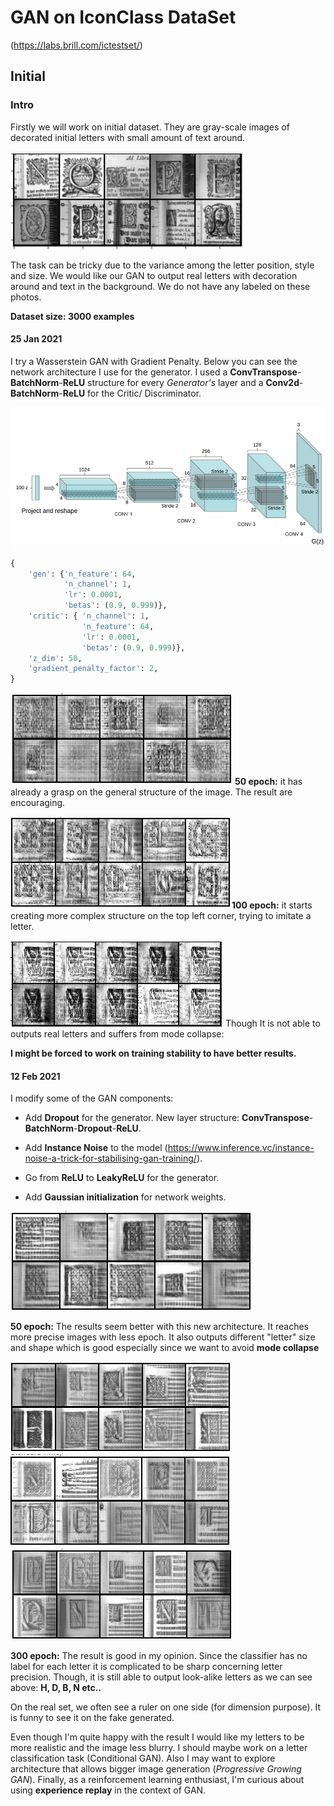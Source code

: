 # GAN on IconClass DataSet

(https://labs.brill.com/ictestset/)

## Initial

### Intro

Firstly we will work on initial dataset. They are gray-scale images of decorated initial letters with small amount of text around. 

![image-20210218163403957](data/photos/image-20210218163403957.png)

The task can be tricky due to the variance among the letter position, style and size. We would like our GAN to output real letters with decoration around and text in the background. We do not have any labeled on these photos.

**Dataset size: 3000 examples**

#### 25 Jan 2021

I try a Wasserstein GAN with Gradient Penalty. Below you can see the network architecture I use for the generator.  I used a **ConvTranspose**-**BatchNorm**-**ReLU** structure for every *Generator's* layer and a **Conv2d**-**BatchNorm**-**ReLU** for the Critic/ Discriminator. 

![image-20210218164518666](data/photos/image-20210218164518666.png) 

```python
{	
	'gen': {'n_feature': 64, 
			'n_channel': 1, 
			'lr': 0.0001, 
			'betas': (0.9, 0.999)},
 	'critic': {	'n_channel': 1, 
               	'n_feature': 64,
  				'lr': 0.0001, 
               	'betas': (0.9, 0.999)},
 	'z_dim': 50,
 	'gradient_penalty_factor': 2,
}
```

![image-20210218171538806](data/photos/image-20210218171538806.png) **50 epoch:** it has already a grasp on the general structure of the image. The result are encouraging. 



![image-20210218172439604](data/photos/image-20210218172439604.png)**100 epoch:** it starts creating more complex structure on the top left corner, trying to imitate a letter.





![image-20210218165237866](data/photos/image-20210218165237866.png) Though It is not able to outputs real letters and suffers from mode collapse:



**I might be forced to work on training stability to have better results.**

#### 12 Feb 2021



I modify some of the GAN components:

- Add **Dropout** for the generator. New layer structure:  **ConvTranspose**-**BatchNorm**-**Dropout**-**ReLU**.

- Add **Instance Noise** to the model (https://www.inference.vc/instance-noise-a-trick-for-stabilising-gan-training/).

- Go from **ReLU** to **LeakyReLU** for the generator. 

- Add **Gaussian initialization** for network weights.

  

![image-20210222164233489](data/photos/image-20210222164233489.png) 

**50 epoch:** The results seem better with this new architecture. It reaches more precise images with less epoch. It also outputs different "letter" size and shape which is good especially since we want to avoid **mode collapse**

![image-20210222163040584](data/photos/image-20210222163040584.png) ![image-123](data/photos/image-123.png) ![image-20210222171941566](data/photos/image-1234.png)

**300 epoch:** The result is good in my opinion. Since the classifier has no label for each letter it is complicated to be sharp concerning letter precision. Though, it is still able to output look-alike letters as we can see above: **H, D, B, N etc..** 

On the real set, we often see a ruler on one side (for dimension purpose). It is funny to see it on the fake generated. 

Even though I'm quite happy with the result I would like my letters to be more realistic and the image less blurry. I should maybe work on a letter classification task (Conditional GAN). Also I may want to explore architecture that allows bigger image generation (*Progressive Growing GAN*). Finally, as a reinforcement learning enthusiast, I'm curious about using **experience replay**  in the context of GAN.



#### 

